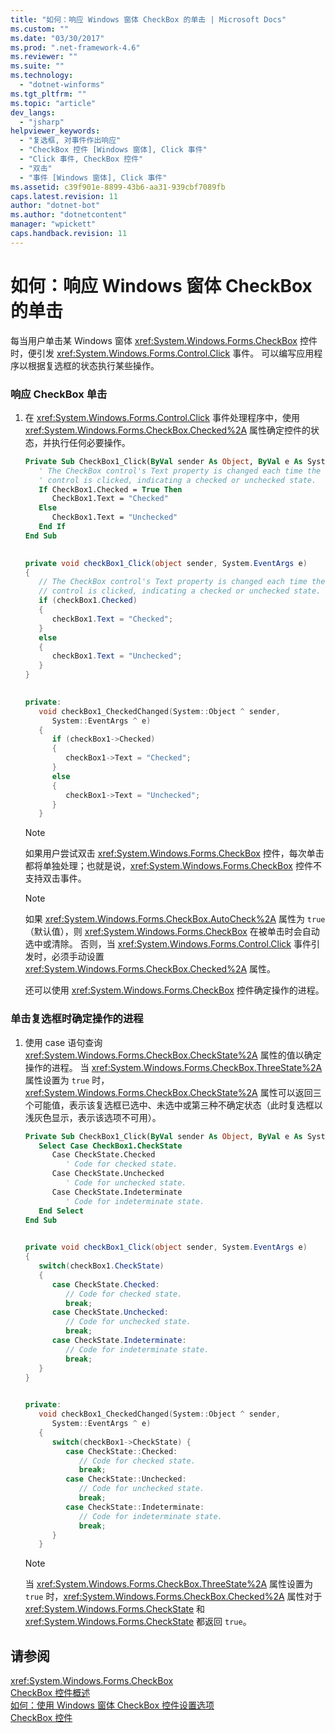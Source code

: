 ```yaml
---
title: "如何：响应 Windows 窗体 CheckBox 的单击 | Microsoft Docs"
ms.custom: ""
ms.date: "03/30/2017"
ms.prod: ".net-framework-4.6"
ms.reviewer: ""
ms.suite: ""
ms.technology: 
  - "dotnet-winforms"
ms.tgt_pltfrm: ""
ms.topic: "article"
dev_langs: 
  - "jsharp"
helpviewer_keywords: 
  - "复选框, 对事件作出响应"
  - "CheckBox 控件 [Windows 窗体], Click 事件"
  - "Click 事件, CheckBox 控件"
  - "双击"
  - "事件 [Windows 窗体], Click 事件"
ms.assetid: c39f901e-8899-43b6-aa31-939cbf7089fb
caps.latest.revision: 11
author: "dotnet-bot"
ms.author: "dotnetcontent"
manager: "wpickett"
caps.handback.revision: 11
---
```

# 如何：响应 Windows 窗体 CheckBox 的单击
每当用户单击某 Windows 窗体 <xref:System.Windows.Forms.CheckBox> 控件时，便引发 <xref:System.Windows.Forms.Control.Click> 事件。  可以编写应用程序以根据复选框的状态执行某些操作。  
  
### 响应 CheckBox 单击  
  
1.  在 <xref:System.Windows.Forms.Control.Click> 事件处理程序中，使用 <xref:System.Windows.Forms.CheckBox.Checked%2A> 属性确定控件的状态，并执行任何必要操作。  
  
    ```vb  
    Private Sub CheckBox1_Click(ByVal sender As Object, ByVal e As System.EventArgs) Handles CheckBox1.Click  
       ' The CheckBox control's Text property is changed each time the   
       ' control is clicked, indicating a checked or unchecked state.  
       If CheckBox1.Checked = True Then  
          CheckBox1.Text = "Checked"  
       Else  
          CheckBox1.Text = "Unchecked"  
       End If  
    End Sub  
  
    ```  
  
    ```csharp  
    private void checkBox1_Click(object sender, System.EventArgs e)  
    {  
       // The CheckBox control's Text property is changed each time the   
       // control is clicked, indicating a checked or unchecked state.  
       if (checkBox1.Checked)  
       {  
          checkBox1.Text = "Checked";  
       }  
       else  
       {  
          checkBox1.Text = "Unchecked";  
       }  
    }  
  
    ```  
  
    ```cpp  
    private:  
       void checkBox1_CheckedChanged(System::Object ^ sender,  
          System::EventArgs ^ e)  
       {  
          if (checkBox1->Checked)  
          {  
             checkBox1->Text = "Checked";  
          }  
          else  
          {  
             checkBox1->Text = "Unchecked";  
          }  
       }  
    ```  
  
    > [!NOTE]
    >  如果用户尝试双击 <xref:System.Windows.Forms.CheckBox> 控件，每次单击都将单独处理；也就是说，<xref:System.Windows.Forms.CheckBox> 控件不支持双击事件。  
  
    > [!NOTE]
    >  如果 <xref:System.Windows.Forms.CheckBox.AutoCheck%2A> 属性为 `true`（默认值），则 <xref:System.Windows.Forms.CheckBox> 在被单击时会自动选中或清除。  否则，当 <xref:System.Windows.Forms.Control.Click> 事件引发时，必须手动设置 <xref:System.Windows.Forms.CheckBox.Checked%2A> 属性。  
  
     还可以使用 <xref:System.Windows.Forms.CheckBox> 控件确定操作的进程。  
  
### 单击复选框时确定操作的进程  
  
1.  使用 case 语句查询 <xref:System.Windows.Forms.CheckBox.CheckState%2A> 属性的值以确定操作的进程。  当 <xref:System.Windows.Forms.CheckBox.ThreeState%2A> 属性设置为 `true` 时，<xref:System.Windows.Forms.CheckBox.CheckState%2A> 属性可以返回三个可能值，表示该复选框已选中、未选中或第三种不确定状态（此时复选框以浅灰色显示，表示该选项不可用）。  
  
    ```vb  
    Private Sub CheckBox1_Click(ByVal sender As Object, ByVal e As System.EventArgs) Handles CheckBox1.Click  
       Select Case CheckBox1.CheckState  
          Case CheckState.Checked  
             ' Code for checked state.  
          Case CheckState.Unchecked  
             ' Code for unchecked state.  
          Case CheckState.Indeterminate  
             ' Code for indeterminate state.  
       End Select   
    End Sub  
  
    ```  
  
    ```csharp  
    private void checkBox1_Click(object sender, System.EventArgs e)  
    {  
       switch(checkBox1.CheckState)  
       {  
          case CheckState.Checked:  
             // Code for checked state.  
             break;  
          case CheckState.Unchecked:  
             // Code for unchecked state.  
             break;  
          case CheckState.Indeterminate:  
             // Code for indeterminate state.  
             break;  
       }  
    }  
  
    ```  
  
    ```cpp  
    private:  
       void checkBox1_CheckedChanged(System::Object ^ sender,  
          System::EventArgs ^ e)  
       {  
          switch(checkBox1->CheckState) {  
             case CheckState::Checked:  
                // Code for checked state.  
                break;  
             case CheckState::Unchecked:  
                // Code for unchecked state.  
                break;  
             case CheckState::Indeterminate:  
                // Code for indeterminate state.  
                break;  
          }  
       }  
    ```  
  
    > [!NOTE]
    >  当 <xref:System.Windows.Forms.CheckBox.ThreeState%2A> 属性设置为 `true` 时，<xref:System.Windows.Forms.CheckBox.Checked%2A> 属性对于 <xref:System.Windows.Forms.CheckState> 和 <xref:System.Windows.Forms.CheckState> 都返回 `true`。  
  
## 请参阅  
 <xref:System.Windows.Forms.CheckBox>   
 [CheckBox 控件概述](../../../../docs/framework/winforms/controls/checkbox-control-overview-windows-forms.md)   
 [如何：使用 Windows 窗体 CheckBox 控件设置选项](../../../../docs/framework/winforms/controls/how-to-set-options-with-windows-forms-checkbox-controls.md)   
 [CheckBox 控件](../../../../docs/framework/winforms/controls/checkbox-control-windows-forms.md)